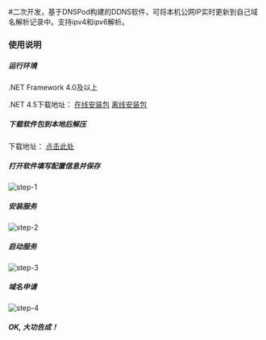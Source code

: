 #二次开发，基于DNSPod构建的DDNS软件，可将本机公网IP实时更新到自己域名解析记录中。支持ipv4和ipv6解析。

### 使用说明

##### 运行环境
.NET Framework 4.0及以上  

.NET 4.5下载地址： [在线安装包](http://go.microsoft.com/fwlink/?LinkId=225704) [离线安装包](http://go.microsoft.com/fwlink/?LinkId=225702)

##### 下载软件包到本地后解压
下载地址： [点击此处](https://gitee.com/zhunian/dynamic-dns/attach_files/958797/download/DynamicDNS.zip)

##### 打开软件填写配置信息并保存 
![step-1](https://gitee.com/zhunian/dynamic-dns/raw/master/DNSPng/1.png)

##### 安装服务
![step-2](https://gitee.com/zhunian/dynamic-dns/raw/master/DNSPng/2.png)

##### 启动服务
![step-3](https://gitee.com/zhunian/dynamic-dns/raw/master/DNSPng/3.png)

##### 域名申请
![step-4](https://gitee.com/zhunian/dynamic-dns/raw/master/DNSPng/4.png)

##### OK, 大功告成！
